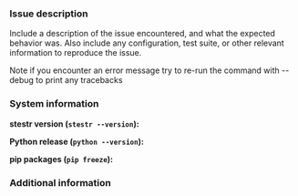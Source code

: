 ### Issue description

Include a description of the issue encountered, and what the expected behavior
was. Also include any configuration, test suite, or other relevant information
to reproduce the issue.

Note if you encounter an error message try to re-run the command with --debug to print any tracebacks

### System information

**stestr version (`stestr --version`):**

**Python release (`python --version`):**

**pip packages (`pip freeze`):**


### Additional information
